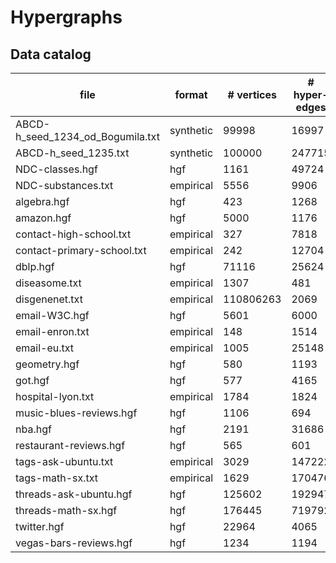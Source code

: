 # Hypergraphs

## Data catalog

| file                             | format    | # vertices | # hyper-edges |
|----------------------------------|-----------|------------|---------------|
| ABCD-h_seed_1234_od_Bogumila.txt | synthetic | 99998      | 16997         |
| ABCD-h_seed_1235.txt             | synthetic | 100000     | 247715        |
| NDC-classes.hgf                  | hgf       | 1161       | 49724         |
| NDC-substances.txt               | empirical | 5556       | 9906          |
| algebra.hgf                      | hgf       | 423        | 1268          |
| amazon.hgf                       | hgf       | 5000       | 1176          |
| contact-high-school.txt          | empirical | 327        | 7818          |
| contact-primary-school.txt       | empirical | 242        | 12704         |
| dblp.hgf                         | hgf       | 71116      | 25624         |
| diseasome.txt                    | empirical | 1307       | 481           |
| disgenenet.txt                   | empirical | 110806263  | 2069          |
| email-W3C.hgf                    | hgf       | 5601       | 6000          |
| email-enron.txt                  | empirical | 148        | 1514          |
| email-eu.txt                     | empirical | 1005       | 25148         |
| geometry.hgf                     | hgf       | 580        | 1193          |
| got.hgf                          | hgf       | 577        | 4165          |
| hospital-lyon.txt                | empirical | 1784       | 1824          |
| music-blues-reviews.hgf          | hgf       | 1106       | 694           |
| nba.hgf                          | hgf       | 2191       | 31686         |
| restaurant-reviews.hgf           | hgf       | 565        | 601           |
| tags-ask-ubuntu.txt              | empirical | 3029       | 147222        |
| tags-math-sx.txt                 | empirical | 1629       | 170476        |
| threads-ask-ubuntu.hgf           | hgf       | 125602     | 192947        |
| threads-math-sx.hgf              | hgf       | 176445     | 719792        |
| twitter.hgf                      | hgf       | 22964      | 4065          |
| vegas-bars-reviews.hgf           | hgf       | 1234       | 1194          |
